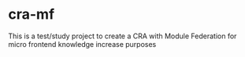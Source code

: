 # cra-mf
This is a test/study project to create a CRA with Module Federation for micro frontend knowledge increase purposes
